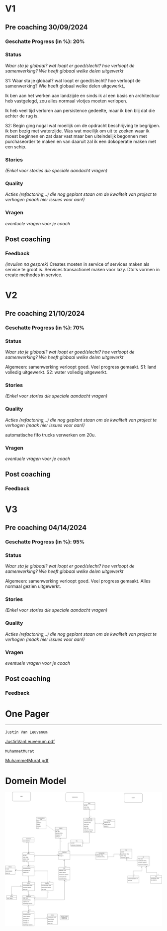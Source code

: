 # V1 
## Pre coaching 30/09/2024
### Geschatte Progress (in %): 20%
### Status
_Waar sta je globaal? wat loopt er goed/slecht? hoe verloopt de samenwerking? Wie heeft globaal welke delen uitgewerkt_

S1: Waar sta je globaal? wat loopt er goed/slecht? hoe verloopt de samenwerking? Wie heeft globaal welke delen uitgewerkt_

Ik ben aan het werken aan landzijde en sinds ik al een basis en architectuur heb vastgelegd,
zou alles normaal vlotjes moeten verlopen.

Ik heb veel tijd verloren aan persistence gedeelte, maar ik ben blij dat die achter de rug is.

S2: Begin ging nogal wat moeilijk om de opdracht beschrijving te begrijpen.
ik ben bezig met waterzijde. Was wat moeilijk om uit te zoeken waar ik moest beginnen en zat daar vast maar ben uiteindelijk begonnen met purchaseorder te maken en
van daaruit zal ik een dokoperatie maken met een schip.

### Stories
_(Enkel voor stories die speciale aandacht vragen)_

### Quality
_Acties (refactoring,..) die nog geplant staan om de kwaliteit van project te verhogen_
_(maak hier issues voor aan!)_

### Vragen
_eventuele vragen voor je coach_

## Post coaching
### Feedback
_(invullen na gesprek)_ 
Creates moeten in service of services maken als service te groot is.
Services transactionel maken voor lazy.
Dto's vormen in create methodes in service.

# V2
## Pre coaching 21/10/2024
### Geschatte Progress (in %): 70%
### Status
_Waar sta je globaal? wat loopt er goed/slecht? hoe verloopt de samenwerking? Wie heeft globaal welke delen uitgewerkt_

Algemeen: samenwerking verloopt goed. Veel progress gemaakt. 
S1: land volledig uitgewerkt. 
S2: water volledig uitgewerkt.

### Stories
_(Enkel voor stories die speciale aandacht vragen)_

### Quality
_Acties (refactoring,..) die nog geplant staan om de kwaliteit van project te verhogen_
_(maak hier issues voor aan!)_

automatische fifo trucks verwerken om 20u.

### Vragen
_eventuele vragen voor je coach_

## Post coaching
### Feedback

# V3
## Pre coaching 04/14/2024
### Geschatte Progress (in %): 95%
### Status
_Waar sta je globaal? wat loopt er goed/slecht? hoe verloopt de samenwerking? Wie heeft globaal welke delen uitgewerkt_

Algemeen: samenwerking verloopt goed. Veel progress gemaakt.
Alles normaal gezien uitgewerkt.

### Stories
_(Enkel voor stories die speciale aandacht vragen)_

### Quality
_Acties (refactoring,..) die nog geplant staan om de kwaliteit van project te verhogen_
_(maak hier issues voor aan!)_

### Vragen
_eventuele vragen voor je coach_

## Post coaching
### Feedback

# One Pager

---
    Justin Van Leuvenum
[JustinVanLeuvenum.pdf](JustinVanLeuvenum.pdf)

    MuhammetMurat
[MuhammetMurat.pdf](MuhammetMurat.pdf)

# Domein Model
![softwareARCHITECTUREdomein.png](softwareARCHITECTUREdomein.png)